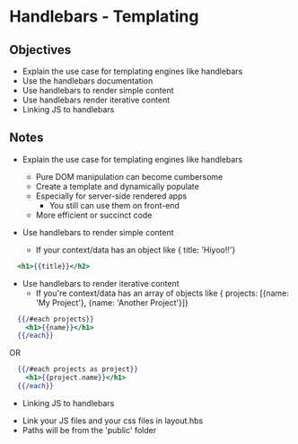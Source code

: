 # Handlebars - Templating

## Objectives

* Explain the use case for templating engines like handlebars
* Use the handlebars documentation
* Use handlebars to render simple content
* Use handlebars render iterative content
* Linking JS to handlebars

## Notes

* Explain the use case for templating engines like handlebars
  - Pure DOM manipulation can become cumbersome
  - Create a template and dynamically populate
  - Especially for server-side rendered apps
    - You still can use them on front-end
  - More efficient or succinct code

* Use handlebars to render simple content
  - If your context/data has an object like { title: 'Hiyoo!!'}
```hbs  
  <h1>{{title}}</h2>
```

* Use handlebars to render iterative content
  - If you're context/data has an array of objects like { projects: [{name: 'My Project'}, {name: 'Another Project'}]}
```hbs
  {{/#each projects}}
    <h1>{{name}}</h1>
  {{/each}}
```
OR
```hbs
  {{/#each projects as project}}
    <h1>{{project.name}}</h1>
  {{/each}}
```

* Linking JS to handlebars
 - Link your JS files and your css files in layout.hbs
 - Paths will be from the 'public' folder
